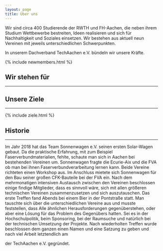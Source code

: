 ```yaml
---
layout: page
title: Über uns
---
```


Wir sind circa 400 Studierende der RWTH und FH-Aachen, die neben ihrem Studium Wettbewerbe bestreiten, Ideen realisieren und sich für Nachhaltigkeit und Soziales einsetzen.
Wir bestehen aus aktuell neun Vereinen mit jeweils unterschiedlichen Schwerpunkten.

In unserem Dachverband TechAachen e.V. bündeln wir unsere Kräfte.

{% include newmembers.html %}

## Wir stehen für
***

## Unsere Ziele
***
{% include ziele.html %}

## Historie
***
Im Jahr 2018 hat das Team Sonnenwagen e.V. seinen ersten Solar-Wagen gebaut.
Da die praktische Erfahrung, mit zum Beispiel Faserverbundmaterialien, fehlte,
schaute man sich in Aachen bei bestehenden Vereinen um. Sonnenwagen fragte die Ecurie-Aix und die FVA ob man bei ihnen Faserverbundverarbeitung lernen kann. Beide Vereine richteten einen Workshop aus. Im Anschluss mietete sich Sonnenwagen für den Bau seiner großen CFK-Bauteile bei der FVA ein. Nach dem mehrmonatigen intensiven Austausch zwischen den Vereinen beschlossen einige findige Mitglieder, dass es sinnvoll wäre, sich mit allen größeren technischen Vereinen zusammenzusetzen und sich auszutauschen. Das erste Treffen fand Abends bei einem Bier in der Pontstraße statt. Man tauschte sich über die unterschiedlichen Vereine aus und musste feststellen, dass Alle ähnlichen Herausforderungen gegenüberstehen, oder aber eine Lösung für das Problem des Gegenübers hatten. Sei es in der Hochschulpolitik, beim Sponsoring, bei der Raumsuche und natürlich bei der technischen Umsetzung der Projekte.
Nach wiederholten Treffen wurde beschlossen dem ganzen einen Namen und eine Satzung zu geben und nach viel Arbeit letztendlich am
<!-- Datum einfügen -->
der TechAachen e.V. gegründet.
<!-- Bild Gründungsversammlung einfügen! -->
